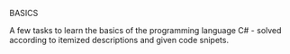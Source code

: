 BASICS

A few tasks to learn the basics of the programming language C# - solved according to itemized descriptions and given code snipets.